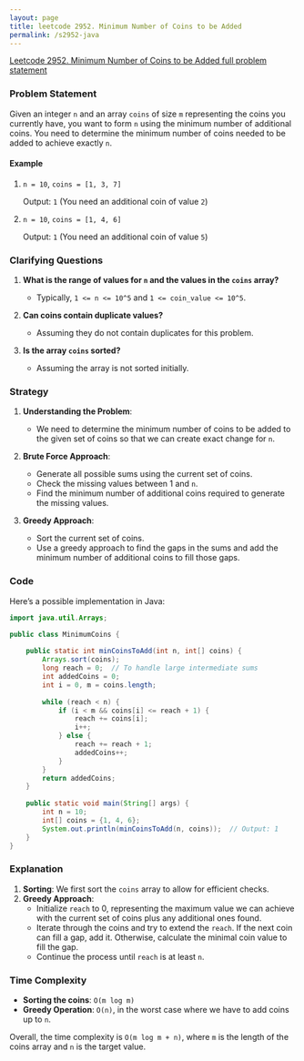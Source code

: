 ```yaml
---
layout: page
title: leetcode 2952. Minimum Number of Coins to be Added
permalink: /s2952-java
---
```

[Leetcode 2952. Minimum Number of Coins to be Added full problem statement](https://algoadvance.github.io/algoadvance/l2952)
### Problem Statement

Given an integer `n` and an array `coins` of size `m` representing the coins you currently have, you want to form `n` using the minimum number of additional coins. You need to determine the minimum number of coins needed to be added to achieve exactly `n`.

#### Example

1. `n = 10`, `coins = [1, 3, 7]`
   
   Output: `1` (You need an additional coin of value `2`)

2. `n = 10`, `coins = [1, 4, 6]`
   
   Output: `1` (You need an additional coin of value `5`)

### Clarifying Questions

1. **What is the range of values for `n` and the values in the `coins` array?**
   - Typically, `1 <= n <= 10^5` and `1 <= coin_value <= 10^5`.

2. **Can coins contain duplicate values?**
   - Assuming they do not contain duplicates for this problem.

3. **Is the array `coins` sorted?**
   - Assuming the array is not sorted initially.

### Strategy

1. **Understanding the Problem**: 
   - We need to determine the minimum number of coins to be added to the given set of coins so that we can create exact change for `n`.

2. **Brute Force Approach**:
   - Generate all possible sums using the current set of coins.
   - Check the missing values between 1 and `n`.
   - Find the minimum number of additional coins required to generate the missing values.

3. **Greedy Approach**:
   - Sort the current set of coins.
   - Use a greedy approach to find the gaps in the sums and add the minimum number of additional coins to fill those gaps.

### Code

Here’s a possible implementation in Java:

```java
import java.util.Arrays;

public class MinimumCoins {
    
    public static int minCoinsToAdd(int n, int[] coins) {
        Arrays.sort(coins);
        long reach = 0;  // To handle large intermediate sums
        int addedCoins = 0;
        int i = 0, m = coins.length;
        
        while (reach < n) {
            if (i < m && coins[i] <= reach + 1) {
                reach += coins[i];
                i++;
            } else {
                reach += reach + 1;
                addedCoins++;
            }
        }
        return addedCoins;
    }
    
    public static void main(String[] args) {
        int n = 10;
        int[] coins = {1, 4, 6};
        System.out.println(minCoinsToAdd(n, coins));  // Output: 1
    }
}
```

### Explanation

1. **Sorting**: We first sort the `coins` array to allow for efficient checks.
2. **Greedy Approach**:
   - Initialize `reach` to 0, representing the maximum value we can achieve with the current set of coins plus any additional ones found.
   - Iterate through the coins and try to extend the `reach`. If the next coin can fill a gap, add it. Otherwise, calculate the minimal coin value to fill the gap.
   - Continue the process until `reach` is at least `n`.

### Time Complexity

- **Sorting the coins**: `O(m log m)`
- **Greedy Operation**: `O(n)`, in the worst case where we have to add coins up to `n`.

Overall, the time complexity is `O(m log m + n)`, where `m` is the length of the coins array and `n` is the target value.